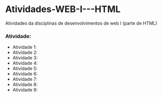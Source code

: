 # Atividades-WEB-I---HTML
Atividades da disciplinas de desenvolvimentos de web I (parte de HTML)

### Atividade:
- Atividade 1: <blablabla>
- Atividade 2: <blablabla>
- Atividade 3: <blablabla>
- Atividade 4: <blablabla>
- Atividade 5: <blablabla>
- Atividade 6: <blablabla>
- Atividade 7: <blablabla>
- Atividade 8: <blablabla>
- Atividade 9: <blablabla>
  
  
